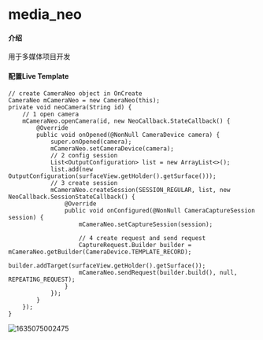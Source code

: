 # media_neo

#### 介绍
用于多媒体项目开发

#### 配置Live Template

    // create CameraNeo object in OnCreate
    CameraNeo mCameraNeo = new CameraNeo(this);
    private void neoCamera(String id) {
        // 1 open camera
        mCameraNeo.openCamera(id, new NeoCallback.StateCallback() {
            @Override
            public void onOpened(@NonNull CameraDevice camera) {
                super.onOpened(camera);
                mCameraNeo.setCameraDevice(camera);
                // 2 config session
                List<OutputConfiguration> list = new ArrayList<>();
                list.add(new OutputConfiguration(surfaceView.getHolder().getSurface()));
                // 3 create session
                mCameraNeo.createSession(SESSION_REGULAR, list, new NeoCallback.SessionStateCallback() {
                    @Override
                    public void onConfigured(@NonNull CameraCaptureSession session) {
                        mCameraNeo.setCaptureSession(session);
    
                        // 4 create request and send request
                        CaptureRequest.Builder builder = mCameraNeo.getBuilder(CameraDevice.TEMPLATE_RECORD);
                        builder.addTarget(surfaceView.getHolder().getSurface());
                        mCameraNeo.sendRequest(builder.build(), null, REPEATING_REQUEST);
                    }
                });
            }
        });
    }
![1635075002475](C:\Users\Administrator\AppData\Roaming\Typora\typora-user-images\1635075002475.png)
